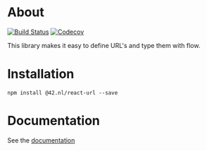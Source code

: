 # About

[![Build Status](https://travis-ci.org/42BV/mad-react-url.svg?branch=master)](https://travis-ci.org/42BV/mad-react-url)
[![Codecov](https://codecov.io/gh/42BV/mad-react-url/branch/master/graph/badge.svg)](https://codecov.io/gh/42BV/mad-react-url)

This library makes it easy to define URL's and type them with flow.

# Installation

`npm install @42.nl/react-url --save`

# Documentation

See the [documentation](https://42bv.github.io/mad-react-url/) 